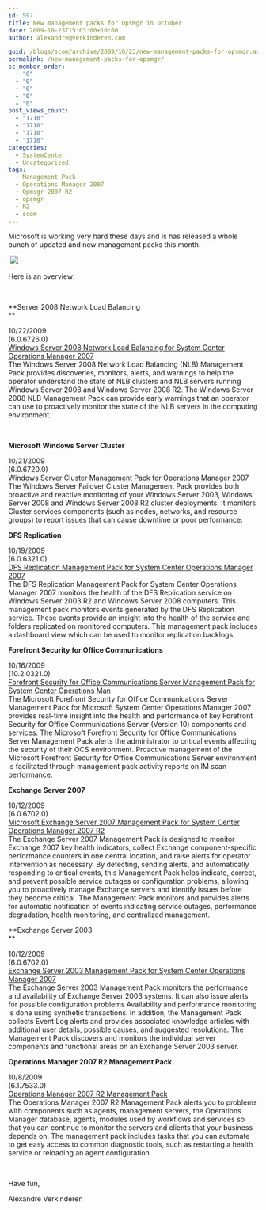 ```yaml
---
id: 597
title: New management packs for OpsMgr in October
date: 2009-10-23T15:03:00+10:00
author: alexandre@verkinderen.com

guid: /blogs/scom/archive/2009/10/23/new-management-packs-for-opsmgr.aspx
permalink: /new-management-packs-for-opsmgr/
sc_member_order:
  - "0"
  - "0"
  - "0"
  - "0"
  - "0"
post_views_count:
  - "1710"
  - "1710"
  - "1710"
  - "1710"
categories:
  - SystemCenter
  - Uncategorized
tags:
  - Management Pack
  - Operations Manager 2007
  - Opmsgr 2007 R2
  - opsmgr
  - R2
  - scom
---
```

Microsoft is working very hard these days and is has released a whole bunch of updated and new management packs this month.

&nbsp;![](http://www.fox.be/content/fox_films/31364/images/Simpsons_at_Work_large.jpg)

Here is an overview:

&nbsp;

**Server 2008 Network Load Balancing  
** 

10/22/2009  
(6.0.6726.0)  
[Windows Server 2008 Network Load Balancing for System Center Operations Manager 2007](http://www.microsoft.com/downloads/details.aspx?FamilyID=dc17e093-bdd7-4cb3-9981-853776ed90be)  
The Windows Server 2008 Network Load Balancing (NLB) Management Pack provides discoveries, monitors, alerts, and warnings to help the operator understand the state of NLB clusters and NLB servers running Windows Server 2008 and Windows Server 2008 R2. The Windows Server 2008 NLB Management Pack can provide early warnings that an operator can use to proactively monitor the state of the NLB servers in the computing environment.

&nbsp;

**Microsoft Windows Server Cluster**

10/21/2009  
(6.0.6720.0)  
[Windows Server Cluster Management Pack for Operations Manager 2007](http://www.microsoft.com/downloads/details.aspx?FamilyId=AC7F42F5-33E9-453D-A923-171C8E1E8E55&displaylang=en)  
The Windows Server Failover Cluster Management Pack provides both proactive and reactive monitoring of your Windows Server 2003, Windows Server 2008 and Windows Server 2008 R2 cluster deployments. It monitors Cluster services components (such as nodes, networks, and resource groups) to report issues that can cause downtime or poor performance.

[](http://www.microsoft.com/AboutFeedback.aspx?SCPackID=405&SCPProdID=3)

**DFS Replication**

10/19/2009  
(6.0.6321.0)  
[DFS Replication Management Pack for System Center Operations Manager 2007](http://www.microsoft.com/downloads/details.aspx?FamilyID=c97b22a1-1fd6-426f-94ab-2a6e6db4aed0)  
The DFS Replication Management Pack for System Center Operations Manager 2007 monitors the health of the DFS Replication service on Windows Server 2003 R2 and Windows Server 2008 computers. This management pack monitors events generated by the DFS Replication service. These events provide an insight into the health of the service and folders replicated on monitored computers. This management pack includes a dashboard view which can be used to monitor replication backlogs.

[](http://www.microsoft.com/AboutFeedback.aspx?SCPackID=539&SCPProdID=3)

**Forefront Security for Office Communications**

10/16/2009  
(10.2.0321.0)  
[Forefront Security for Office Communications Server Management Pack for System Center Operations Man](http://www.microsoft.com/downloads/details.aspx?FamilyID=f0618e3e-fee2-4415-85d2-5d6c1bba0832)  
The Microsoft Forefront Security for Office Communications Server Management Pack for Microsoft System Center Operations Manager 2007 provides real-time insight into the health and performance of key Forefront Security for Office Communications Server (Version 10) components and services. The Microsoft Forefront Security for Office Communications Server Management Pack alerts the administrator to critical events affecting the security of their OCS environment. Proactive management of the Microsoft Forefront Security for Office Communications Server environment is facilitated through management pack activity reports on IM scan performance.

[](http://www.microsoft.com/AboutFeedback.aspx?SCPackID=538&SCPProdID=3)

**Exchange Server 2007**

10/12/2009  
(6.0.6702.0)  
[Microsoft Exchange Server 2007 Management Pack for System Center Operations Manager 2007 R2](http://www.microsoft.com/downloads/details.aspx?FamilyID=e9f3cd3f-9bc0-45cd-b10f-120e937ee4c4&displaylang=en)  
The Exchange Server 2007 Management Pack is designed to monitor Exchange 2007 key health indicators, collect Exchange component-specific performance counters in one central location, and raise alerts for operator intervention as necessary. By detecting, sending alerts, and automatically responding to critical events, this Management Pack helps indicate, correct, and prevent possible service outages or configuration problems, allowing you to proactively manage Exchange servers and identify issues before they become critical. The Management Pack monitors and provides alerts for automatic notification of events indicating service outages, performance degradation, health monitoring, and centralized management.

[](http://www.microsoft.com/AboutFeedback.aspx?SCPackID=525&SCPProdID=3)

**Exchange Server 2003  
** 

10/12/2009  
(6.0.6702.0)  
[Exchange Server 2003 Management Pack for System Center Operations Manager 2007](http://www.microsoft.com/downloads/details.aspx?FamilyId=9FF454F4-6D34-4FB9-9E0B-F5B68C6EDC4F&displaylang=en)  
The Exchange Server 2003 Management Pack monitors the performance and availability of Exchange Server 2003 systems. It can also issue alerts for possible configuration problems Availability and performance monitoring is done using synthetic transactions. In addition, the Management Pack collects Event Log alerts and provides associated knowledge articles with additional user details, possible causes, and suggested resolutions. The Management Pack discovers and monitors the individual server components and functional areas on an Exchange Server 2003 server.

[](http://www.microsoft.com/AboutFeedback.aspx?SCPackID=214&SCPProdID=3)

**Operations Manager 2007 R2 Management Pack**

10/8/2009  
(6.1.7533.0)  
[Operations Manager 2007 R2 Management Pack](http://www.microsoft.com/downloads/details.aspx?FamilyID=61365290-3c38-4004-b717-e90bb0f6c148&displaylang=en)  
The Operations Manager 2007 R2 Management Pack alerts you to problems with components such as agents, management servers, the Operations Manager database, agents, modules used by workflows and services so that you can continue to monitor the servers and clients that your business depends on. The management pack includes tasks that you can automate to get easy access to common diagnostic tools, such as restarting a health service or reloading an agent configuration

&nbsp;

Have fun,

Alexandre Verkinderen
